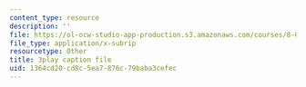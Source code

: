 ```yaml
---
content_type: resource
description: ''
file: https://ol-ocw-studio-app-production.s3.amazonaws.com/courses/8-01sc-classical-mechanics-fall-2016/1364cd20cd8c5ea7876c79baba3cefec_JTePtoM_MeM.vtt
file_type: application/x-subrip
resourcetype: Other
title: 3play caption file
uid: 1364cd20-cd8c-5ea7-876c-79baba3cefec
---
```

